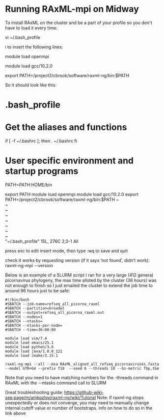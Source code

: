 # Running RAxML-mpi on Midway

To install RAxML on the cluster and be a part of your profile so you don't have to load it every time:

vi ~/.bash_profile

i to insert the following lines: 

module load openmpi

module load gcc/10.2.0

export PATH=/project2/cbrook/software/raxml-ng/bin:$PATH

So it should look like this: 

# .bash_profile

# Get the aliases and functions
if [ -f ~/.bashrc ]; then
        . ~/.bashrc
fi

# User specific environment and startup programs

PATH=$PATH:$HOME/bin

export PATH
module load openmpi
module load gcc/10.2.0
export PATH=/project2/cbrook/software/raxml-ng/bin:$PATH
~                                                                               
~                                                                               
~                                                                               
~                                                                               
~                                                                               
~                                                                               
~                                                                               
~                                                                               
"~/.bash_profile" 15L, 276C                                   2,0-1         All



press esc to edit insert mode, then type :wq to save and quit

check it works by requesting version (if it says ‘not found’, didn’t work):
raxml-ng-mpi --version


Below is an example of a SLURM script I ran for a very large (412 genera) 
picornavirus phylogeny, the max time alloted by the cluster (36 hours) was not
enough to finish so I just emailed the cluster to extend the job time to around
96 hours just to be safe: 

```
#!/bin/bash
#SBATCH --job-name=refseq_all_picorna_raxml
#SBATCH --partition=broadwl
#SBATCH --output=refseq_all_picorna_raxml.out
#SBATCH --nodes=1
#SBATCH --ntasks=
#SBATCH --ntasks-per-node=
#SBATCH --time=36:00:00

module load vim/7.4
module load emacs/25.1
module load python/3.6
module load java/1.8.0_121
module load cmake/3.15.1

raxml-ng-mpi --all --msa RAxML_aligned_all_refseq_picornaviruses.fasta --model GTR+G4 --prefix T18  --seed 6 --threads 10 --bs-metric fbp,tbe
```

Note that you need to have matching numbers for the -threads command in RAxML with the --ntasks command
call to SLURM


Great troubleshooting guide: https://github-wiki-see.page/m/amkozlov/raxml-ng/wiki/Tutorial
Note: if raxml-ng stops unexpectedly or does not converge, you may need to manually change internal cutoff value or number of bootstraps. info on how to do so in the link above

